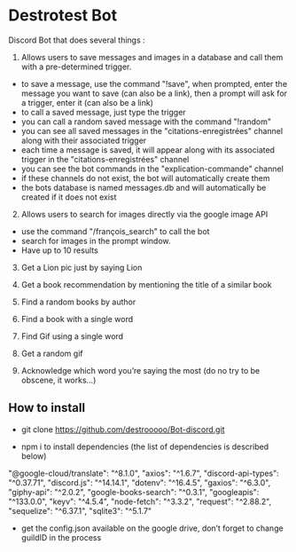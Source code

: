 # Destrotest Bot

Discord Bot that does several things :

1. Allows users to save messages and images in a database and call them with a pre-determined trigger.

- to save a message, use the command "!save", when prompted, enter the message you want to save (can also be a link), then a prompt will ask for a trigger, enter it (can also be a link)
- to call a saved message, just type the trigger
- you can call a random saved message with the command "!random"
- you can see all saved messages in the "citations-enregistrées" channel along with their associated trigger
- each time a message is saved, it will appear along with its associated trigger in the "citations-enregistrées" channel
- you can see the bot commands in the "explication-commande" channel
- if these channels do not exist, the bot will automatically create them
- the bots database is named messages.db and will automatically be created if it does not exist

2. Allows users to search for images directly via the google image API

- use the command "/françois_search" to call the bot
- search for images in the prompt window.
- Have up to 10 results

3. Get a Lion pic just by saying Lion

4. Get a book recommendation by mentioning the title of a similar book

5. Find a random books by author

6. Find a book with a single word

7. Find Gif using a single word

8. Get a random gif

9. Acknowledge which word you’re saying the most (do no try to be obscene, it works...)

## How to install

- git clone https://github.com/destrooooo/Bot-discord.git

- npm i to install dependencies (the list of dependencies is described below)

"@google-cloud/translate": "^8.1.0",
"axios": "^1.6.7",
"discord-api-types": "^0.37.71",
"discord.js": "^14.14.1",
"dotenv": "^16.4.5",
"gaxios": "^6.3.0",
"giphy-api": "^2.0.2",
"google-books-search": "^0.3.1",
"googleapis": "^133.0.0",
"keyv": "^4.5.4",
"node-fetch": "^3.3.2",
"request": "^2.88.2",
"sequelize": "^6.37.1",
"sqlite3": "^5.1.7"

- get the config.json available on the google drive, don’t forget to change guildID in the process
